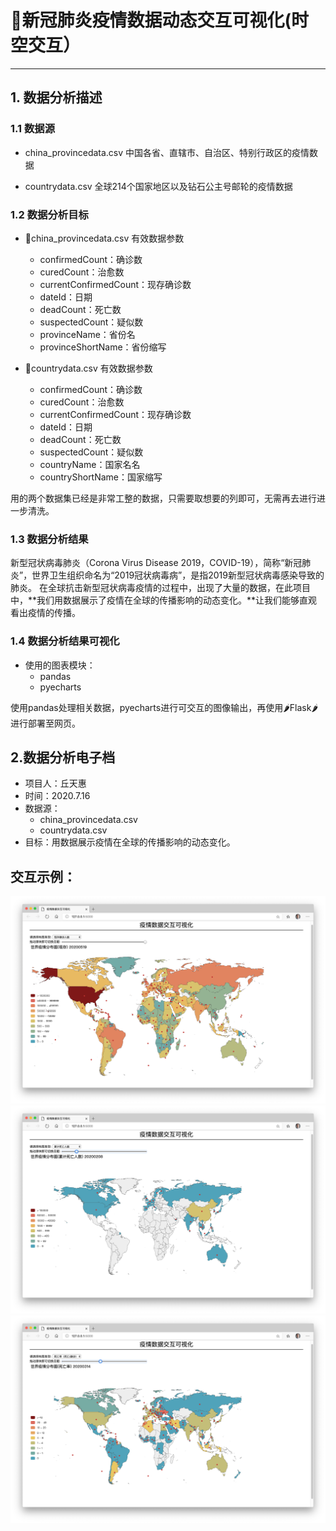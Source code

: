 # 🦠新冠肺炎疫情数据动态交互可视化(时空交互）

---

## 1. 数据分析描述

### 1.1 数据源

- china_provincedata.csv 中国各省、直辖市、自治区、特别行政区的疫情数据

- countrydata.csv 全球214个国家地区以及钻石公主号邮轮的疫情数据

### 1.2 数据分析目标

- 📁china_provincedata.csv 有效数据参数
  - confirmedCount：确诊数
  - curedCount：治愈数
  - currentConfirmedCount：现存确诊数
  - dateId：日期
  - deadCount：死亡数
  - suspectedCount：疑似数
  - provinceName：省份名
  - provinceShortName：省份缩写

- 📁countrydata.csv 有效数据参数
  - confirmedCount：确诊数
  - curedCount：治愈数
  - currentConfirmedCount：现存确诊数
  - dateId：日期
  - deadCount：死亡数
  - suspectedCount：疑似数
  - countryName：国家名名
  - countryShortName：国家缩写

用的两个数据集已经是非常工整的数据，只需要取想要的列即可，无需再去进行进一步清洗。

### 1.3 数据分析结果

新型冠状病毒肺炎（Corona Virus Disease 2019，COVID-19），简称“新冠肺炎”，世界卫生组织命名为“2019冠状病毒病”，是指2019新型冠状病毒感染导致的肺炎。
在全球抗击新型冠状病毒疫情的过程中，出现了大量的数据，在此项目中，**我们用数据展示了疫情在全球的传播影响的动态变化。**让我们能够直观看出疫情的传播。

### 1.4 数据分析结果可视化

- 使用的图表模块：
  - pandas
  - pyecharts

使用pandas处理相关数据，pyecharts进行可交互的图像输出，再使用🌶Flask🌶进行部署至网页。

## 2.数据分析电子档

- 项目人：丘天惠
- 时间：2020.7.16
- 数据源：
  - china_provincedata.csv
  - countrydata.csv
- 目标：用数据展示疫情在全球的传播影响的动态变化。

## 交互示例：

![p1](./pic/p1.png)
![p2](./pic/p2.png)
![p3](./pic/p3.png)